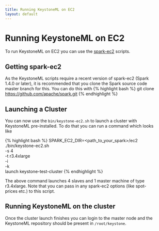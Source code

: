 ```yaml
---
title: Running KeystoneML on EC2
layout: default
---
```


# Running KeystoneML on EC2

To run KeystoneML on EC2 you can use the
[spark-ec2](http://spark.apache.org/docs/latest/ec2-scripts.html) scripts.

## Getting spark-ec2

As the KeystoneML scripts require a recent version of spark-ec2 (Spark 1.4.0 or later), it is
recommended that you clone the Spark source code master branch for this. You can do this with
{% highlight bash %}
git clone https://github.com/apache/spark.git
{% endhighlight %}

## Launching a Cluster

You can now use the `bin/keystone-ec2.sh` to launch a cluster with KeystoneML pre-installed.
To do that you can run a command which looks like 

{% highlight bash %}
SPARK_EC2_DIR=<path_to_your_spark>/ec2 ./bin/keystone-ec2.sh \
  -s 4 \
  -t r3.4xlarge \
  -i <key-file> \
  -k <key-name> \
  launch keystone-test-cluster
{% endhighlight %}

The above command launches 4 slaves and 1 master machine of type r3.4xlarge.
Note that you can pass in any spark-ec2 options (like spot-prices etc.) to this script.

## Running KeystoneML on the cluster

Once the cluster launch finishes you can login to the master node and the KeystoneML
repository should be present in `/root/keystone`.

